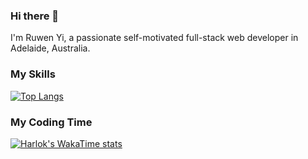 ### Hi there 👋
I'm Ruwen Yi, a passionate self-motivated full-stack web developer in Adelaide, Australia. 

### My Skills
[![Top Langs](https://github-readme-stats.vercel.app/api/top-langs/?username=Ruwen-Yi)](https://github.com/Ruwen-Yi/github-readme-stats)

### My Coding Time
[![Harlok's WakaTime stats](https://github-readme-stats.vercel.app/api/wakatime?username=Ruwen-Yi)](https://github.com/Ruwen-Yi/github-readme-stats)

<!--
**Ruwen-Yi/Ruwen-Yi** is a ✨ _special_ ✨ repository because its `README.md` (this file) appears on your GitHub profile.

Here are some ideas to get you started:

- 🔭 I’m currently working on ...
- 🌱 I’m currently learning ...
- 👯 I’m looking to collaborate on ...
- 🤔 I’m looking for help with ...
- 💬 Ask me about ...
- 📫 How to reach me: ...
- 😄 Pronouns: ...
- ⚡ Fun fact: ...
-->
